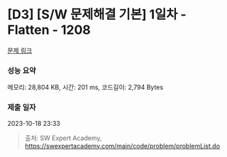 # [D3] [S/W 문제해결 기본] 1일차 - Flatten - 1208 

[문제 링크](https://swexpertacademy.com/main/code/problem/problemDetail.do?contestProbId=AV139KOaABgCFAYh) 

### 성능 요약

메모리: 28,804 KB, 시간: 201 ms, 코드길이: 2,794 Bytes

### 제출 일자

2023-10-18 23:33



> 출처: SW Expert Academy, https://swexpertacademy.com/main/code/problem/problemList.do